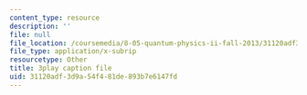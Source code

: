 ```yaml
---
content_type: resource
description: ''
file: null
file_location: /coursemedia/8-05-quantum-physics-ii-fall-2013/31120adf3d9a54f481de893b7e6147fd_JjoqYkq4J6k.vtt
file_type: application/x-subrip
resourcetype: Other
title: 3play caption file
uid: 31120adf-3d9a-54f4-81de-893b7e6147fd
---
```

